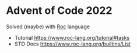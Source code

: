 # Advent of Code 2022

Solved (maybe) with [Roc](https://github.com/roc-lang/roc) language

- Tutorial https://www.roc-lang.org/tutorial#tasks
- STD Docs https://www.roc-lang.org/builtins/List

